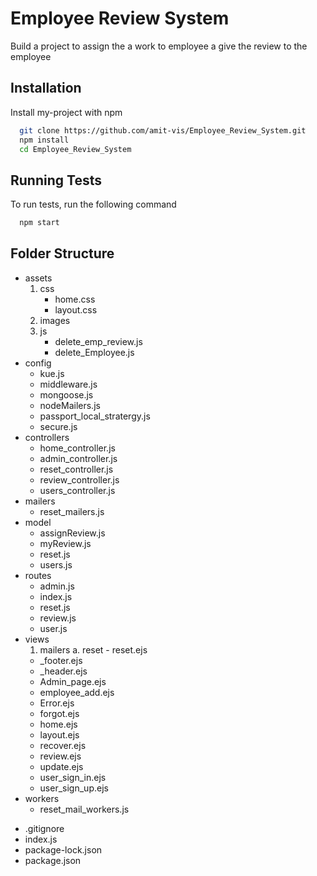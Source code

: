 
# Employee Review System

Build a project to assign the a work to employee a give the review to the employee


## Installation

Install my-project with npm

```bash
  git clone https://github.com/amit-vis/Employee_Review_System.git
  npm install
  cd Employee_Review_System
```
    
## Running Tests

To run tests, run the following command

```bash
  npm start
```


## Folder Structure

* assets
    1. css
        - home.css
        - layout.css
    2. images
    3. js
        - delete_emp_review.js
        - delete_Employee.js
* config
    - kue.js
    - middleware.js
    - mongoose.js
    - nodeMailers.js
    - passport_local_stratergy.js
    - secure.js
* controllers
    - home_controller.js
    - admin_controller.js
    - reset_controller.js
    - review_controller.js
    - users_controller.js
* mailers
    - reset_mailers.js
* model
    - assignReview.js
    - myReview.js
    - reset.js
    - users.js
* routes
    - admin.js
    - index.js
    - reset.js
    - review.js
    - user.js
* views
   1. mailers
        a. reset
            - reset.ejs
    - _footer.ejs
    - _header.ejs
    - Admin_page.ejs
    - employee_add.ejs
    - Error.ejs
    - forgot.ejs
    - home.ejs
    - layout.ejs
    - recover.ejs
    - review.ejs
    - update.ejs
    - user_sign_in.ejs
    - user_sign_up.ejs
* workers
    - reset_mail_workers.js
- .gitignore
- index.js
- package-lock.json
- package.json






